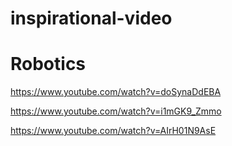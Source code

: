 # inspirational-video

# Robotics
https://www.youtube.com/watch?v=doSynaDdEBA

https://www.youtube.com/watch?v=i1mGK9_Zmmo

https://www.youtube.com/watch?v=AIrH01N9AsE
